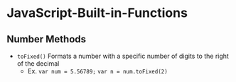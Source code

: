 # JavaScript-Built-in-Functions

## Number Methods
- `toFixed()` Formats a number with a specific number of digits to the right of the decimal
  - Ex. `var num = 5.56789;`
        `var n = num.toFixed(2)`
